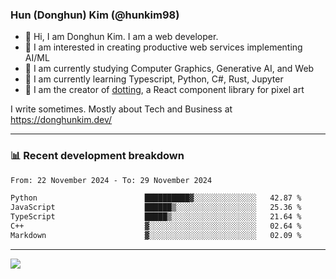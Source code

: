 ### Hun (Donghun) Kim (@hunkim98)

- 👋 Hi, I am Donghun Kim. I am a web developer. 
- 🤔 I am interested in creating productive web services implementing AI/ML
- 🔭 I am currently studying Computer Graphics, Generative AI, and Web 
- 🌱 I am currently learning Typescript, Python, C#, Rust, Jupyter
- 🎨 I am the creator of [dotting](https://github.com/hunkim98/dotting), a React component library for pixel art

I write sometimes. Mostly about Tech and Business at https://donghunkim.dev/

---
### 📊 Recent development breakdown
<!--START_SECTION:waka-->

```txt
From: 22 November 2024 - To: 29 November 2024

Python                        ██████████▓░░░░░░░░░░░░░░   42.87 %
JavaScript                    ██████▒░░░░░░░░░░░░░░░░░░   25.36 %
TypeScript                    █████▒░░░░░░░░░░░░░░░░░░░   21.64 %
C++                           ▓░░░░░░░░░░░░░░░░░░░░░░░░   02.64 %
Markdown                      ▓░░░░░░░░░░░░░░░░░░░░░░░░   02.09 %
```

<!--END_SECTION:waka-->
---

<!-- <div align='center'> -->
  <img align="center" src="https://github-readme-stats.vercel.app/api?username=hunkim98&theme=dark&show_icons=true"/>
<!-- </div> -->
<!--
**hunkim98/hunkim98** is a ✨ _special_ ✨ repository because its `README.md` (this file) appears on your GitHub profile.

Here are some ideas to get you started:

- 🔭 I’m currently working on ...
- 🌱 I’m currently learning ...
- 👯 I’m looking to collaborate on ...
- 🤔 I’m looking for help with ...
- 💬 Ask me about ...
- 📫 How to reach me: ...
- 😄 Pronouns: ...
- ⚡ Fun fact: ...
-->
